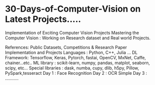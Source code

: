 # 30-Days-of-Computer-Vision on Latest Projects.....
Implementation of Exciting Computer Vision Projects </n>
Mastering the Computer Vision : Working on Research dataset and Real world Projects.

References: Public Datasets, Competitions & Research Paper Implementation and Projects</n>
Languages : Python, C++, Julia ...</n>
DL Framework: Tensorflow, Keras, Pytorch, fastai, OpenCV, MxNet, Caffe, chainer...etc..</n>
ML library : scikit-learn, numpy, pandas, matplot, seaborn, scipy, etc...</n>
Special libraries : dask, numba, cupy, dlib, h5py, Pillow, PySpark,tesseract </n>
Day 1 : Face Recognition </n>
Day 2 : OCR Simple </n>
Day 3 : ........... </n>
